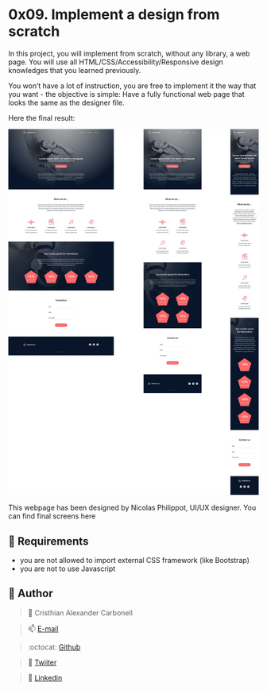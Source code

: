 # 0x09. Implement a design from scratch

In this project, you will implement from scratch, without any library, a web page. You will use all HTML/CSS/Accessibility/Responsive design knowledges that you learned previously.

You won’t have a lot of instruction, you are free to implement it the way that you want - the objective is simple: Have a fully functional web page that looks the same as the designer file.

Here the final result:

![](https://github.com/Cristhian-Carbonell/holberton-headphones/blob/main/images/60df485eb772ecbad54a.jpg?raw=true)

This webpage has been designed by Nicolas Philippot, UI/UX designer. You can find final screens here

## :pushpin: Requirements
- you are not allowed to import external CSS framework (like Bootstrap)
- you are not to use Javascript

## :blue_book: Author

> :man: Cristhian Alexander Carbonell

> :mailbox: [E-mail](cristhian.alexander.carbonell@gmail.com)

> :octocat: [Github](https://github.com/Cristhian-Carbonell)

> :link: [Twiiter](https://twitter.com/CristhianCarbo9)

> :link: [Linkedin](https://www.linkedin.com/in/cristhian-alexander-carbonell/)

